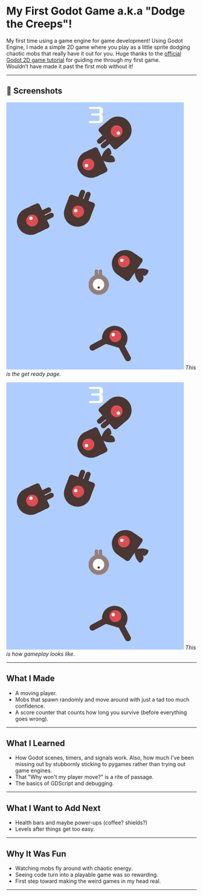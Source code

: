 # My First Godot Game a.k.a "Dodge the Creeps"!

My first time using a game engine for game development! Using Godot Engine, I made a simple 2D game where you play as a little sprite dodging chaotic mobs that really have it out for you. Huge thanks to the [official Godot 2D game tutorial](https://docs.godotengine.org/en/stable/getting_started/first_2d_game/index.html) for guiding me through my first game.  
Wouldn’t have made it past the first mob without it!

---
## 📸 Screenshots

![Gameplay Screenshot 1](playing.png)
*This is the get ready page.*

![Gameplay Screenshot 2](playing.png)
*This is how gameplay looks like.*

---

## What I Made
- A moving player.
- Mobs that spawn randomly and move around with just a tad too much confidence.
- A score counter that counts how long you survive (before everything goes wrong).

---

## What I Learned
- How Godot scenes, timers, and signals work. Also, how much I've been missing out by stubbornly sticking to pygames rather than trying out game engines.
- That "Why won't my player move?" is a rite of passage.
- The basics of GDScript and debugging.

---

## What I Want to Add Next
- Health bars and maybe power-ups (coffee? shields?)
- Levels after things get too easy. 

---

## Why It Was Fun
- Watching mobs fly around with chaotic energy.
- Seeing code turn into a playable game was so rewarding.
- First step toward making the weird games in my head real.

---
